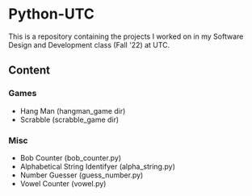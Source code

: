 # Python-UTC
This is a repository containing the projects I worked on in my Software Design and Development class (Fall '22) at UTC. 
 
## Content

### Games
- Hang Man (hangman_game dir)
- Scrabble (scrabble_game dir)
### Misc
- Bob Counter (bob_counter.py)
- Alphabetical String Identifyer (alpha_string.py)
- Number Guesser (guess_number.py)
- Vowel Counter (vowel.py)

